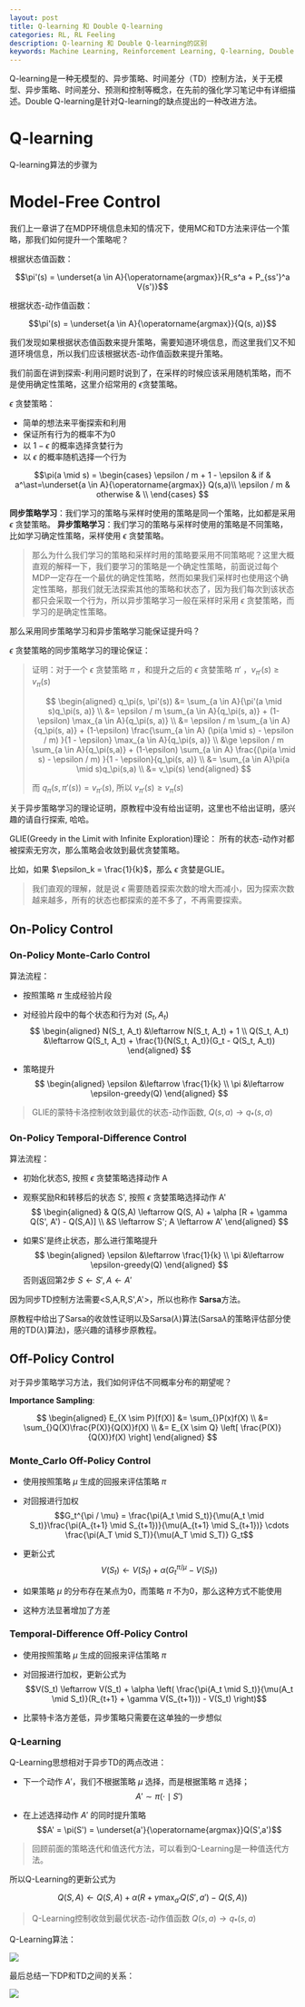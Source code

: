 ```yaml
---
layout: post    
title: Q-learning 和 Double Q-learning
categories: RL, RL Feeling    
description: Q-learning 和 Double Q-learning的区别
keywords: Machine Learning, Reinforcement Learning, Q-learning, Double Q-learning
---
```


Q-learning是一种无模型的、异步策略、时间差分（TD）控制方法，关于无模型、异步策略、时间差分、预测和控制等概念，在先前的强化学习笔记中有详细描述。Double Q-learning是针对Q-learning的缺点提出的一种改进方法。

# Q-learning

Q-learning算法的步骤为

# Model-Free Control

我们上一章讲了在MDP环境信息未知的情况下，使用MC和TD方法来评估一个策略，那我们如何提升一个策略呢？

根据状态值函数： 

$$\pi'(s) = \underset{a \in A}{\operatorname{argmax}}{R_s^a + P_{ss'}^a V(s')}$$

根据状态-动作值函数：

$$\pi'(s) = \underset{a \in A}{\operatorname{argmax}}{Q(s, a)}$$

我们发现如果根据状态值函数来提升策略，需要知道环境信息，而这里我们又不知道环境信息，所以我们应该根据状态-动作值函数来提升策略。

我们前面在讲到探索-利用问题时说到了，在采样的时候应该采用随机策略，而不是使用确定性策略，这里介绍常用的 $\epsilon$贪婪策略。

$\epsilon$ 贪婪策略：

- 简单的想法来平衡探索和利用
- 保证所有行为的概率不为0
- 以 $1 - \epsilon$ 的概率选择贪婪行为
- 以 $\epsilon$ 的概率随机选择一个行为

$$\pi(a \mid s) = 
\begin{cases}
\epsilon / m + 1 - \epsilon & if & a^\ast=\underset{a \in A}{\operatorname{argmax}} Q(s,a)\\
\epsilon / m & otherwise & \\
\end{cases}
$$

**同步策略学习**：我们学习的策略与采样时使用的策略是同一个策略，比如都是采用 $\epsilon$ 贪婪策略。
**异步策略学习**：我们学习的策略与采样时使用的策略是不同策略，比如学习确定性策略，采样使用 $\epsilon$ 贪婪策略。

>那么为什么我们学习的策略和采样时用的策略要采用不同策略呢？这里大概直观的解释一下，我们要学习的策略是一个确定性策略，前面说过每个MDP一定存在一个最优的确定性策略，然而如果我们采样时也使用这个确定性策略，那我们就无法探索其他的策略和状态了，因为我们每次到该状态都只会采取一个行为，所以异步策略学习一般在采样时采用 $\epsilon$ 贪婪策略，而学习的是确定性策略。

那么采用同步策略学习和异步策略学习能保证提升吗？

$\epsilon$ 贪婪策略的同步策略学习的理论保证：

>证明：对于一个 $\epsilon$ 贪婪策略 $\pi$ ，和提升之后的 $\epsilon$ 贪婪策略 $\pi'$ ，$v_{\pi'}(s) \ge v_\pi(s)$
>
>$$
>\begin{aligned}
>q_\pi(s, \pi'(s)) &= \sum_{a \in A}{\pi'(a \mid s)q_\pi(s, a)} \\
>&= \epsilon / m \sum_{a \in A}{q_\pi(s, a)} + (1-\epsilon) \max_{a \in A}{q_\pi(s, a)} \\
>&= \epsilon / m \sum_{a \in A}{q_\pi(s, a)} + (1-\epsilon) \frac{\sum_{a \in A} (\pi(a \mid s) - \epsilon / m) }{1 - \epsilon} \max_{a \in A}{q_\pi(s, a)} \\
>&\ge \epsilon / m \sum_{a \in A}{q_\pi(s,a)} + (1-\epsilon) \sum_{a \in A} \frac{(\pi(a \mid s) - \epsilon / m) }{1 - \epsilon}{q_\pi(s, a)} \\
>&= \sum_{a \in A}\pi(a \mid s)q_\pi(s,a) \\
>&= v_\pi(s)
>\end{aligned} 
>$$
>
>而 $q_\pi(s, \pi'(s)) = v_{\pi'}(s)$, 所以 $v_{\pi'}(s) \ge v_\pi(s)$

关于异步策略学习的理论证明，原教程中没有给出证明，这里也不给出证明，感兴趣的请自行探索, 哈哈。

GLIE(Greedy in the Limit with Infinite Exploration)理论： 所有的状态-动作对都被探索无穷次，那么策略会收敛到最优贪婪策略。

比如，如果 $\epsilon_k = \frac{1}{k}$，那么 $\epsilon$ 贪婪是GLIE。

>我们直观的理解，就是说 $\epsilon$ 需要随着探索次数的增大而减小，因为探索次数越来越多，所有的状态也都探索的差不多了，不再需要探索。

## On-Policy Control

### On-Policy Monte-Carlo Control

算法流程：

- 按照策略 $\pi$ 生成经验片段
- 对经验片段中的每个状态和行为对 $(S_t, A_t)$
$$
\begin{aligned}
N(S_t, A_t) &\leftarrow N(S_t, A_t) + 1 \\
Q(S_t, A_t) &\leftarrow Q(S_t, A_t) + \frac{1}{N(S_t, A_t)}(G_t - Q(S_t, A_t))
\end{aligned}
$$

- 策略提升
$$
\begin{aligned}
\epsilon &\leftarrow \frac{1}{k} \\
\pi &\leftarrow \epsilon-greedy(Q)
\end{aligned}
$$

>GLIE的蒙特卡洛控制收敛到最优的状态-动作函数, $Q(s, a) \rightarrow q_\ast(s,a)$

### On-Policy Temporal-Difference Control

算法流程：

- 初始化状态S, 按照 $\epsilon$ 贪婪策略选择动作 A
- 观察奖励R和转移后的状态 S', 按照 $\epsilon$ 贪婪策略选择动作 A'
$$
\begin{aligned}
& Q(S,A) \leftarrow Q(S, A) + \alpha [R + \gamma Q(S', A') - Q(S,A)] \\
&S \leftarrow S'; A \leftarrow A'
\end{aligned}
$$

- 如果S'是终止状态，那么进行策略提升
$$
\begin{aligned}
\epsilon &\leftarrow \frac{1}{k} \\
\pi &\leftarrow \epsilon-greedy(Q)
\end{aligned}
$$
否则返回第2步
$S \leftarrow S', A \leftarrow A'$

因为同步TD控制方法需要<S,A,R,S',A'>，所以也称作 **Sarsa**方法。

原教程中给出了Sarsa的收敛性证明以及Sarsa($\lambda$)算法(Sarsa$\lambda$的策略评估部分使用的TD($\lambda$)算法)，感兴趣的请移步原教程。

## Off-Policy Control

对于异步策略学习方法，我们如何评估不同概率分布的期望呢？

**Importance Sampling**:

$$
\begin{aligned}
E_{X \sim P}[f(X)] &= \sum_{}P(x)f(X) \\
&= \sum_{}Q(X)\frac{P(X)}{Q(X)}f(X) \\
&= E_{X \sim Q} \left[ \frac{P(X)}{Q(X)}f(X) \right]
\end{aligned}
$$

### Monte_Carlo Off-Policy Control

- 使用按照策略 $\mu$ 生成的回报来评估策略 $\pi$
- 对回报进行加权
$$G_t^{\pi / \mu} = \frac{\pi(A_t \mid S_t)}{\mu(A_t \mid S_t)}\frac{\pi(A_{t+1} \mid S_{t+1})}{\mu(A_{t+1} \mid S_{t+1})} \cdots \frac{\pi(A_T \mid S_T)}{\mu(A_T \mid S_T)} G_t$$

- 更新公式
$$V(S_t) \leftarrow V(S_t) + \alpha (G_t^{\pi / \mu} - V(S_t))$$

- 如果策略 $\mu$ 的分布存在某点为0，而策略 $\pi$ 不为0，那么这种方式不能使用

- 这种方法显著增加了方差

### Temporal-Difference Off-Policy Control

- 使用按照策略 $\mu$ 生成的回报来评估策略 $\pi$
- 对回报进行加权，更新公式为
$$V(S_t) \leftarrow V(S_t) + \alpha \left( \frac{\pi(A_t \mid S_t)}{\mu(A_t \mid S_t)}(R_{t+1} + \gamma V(S_{t+1})) - V(S_t) \right)$$

- 比蒙特卡洛方差低，异步策略只需要在这单独的一步想似

### Q-Learning

Q-Learning思想相对于异步TD的两点改进：

- 下一个动作 $A'$，我们不根据策略 $\mu$ 选择，而是根据策略 $\pi$ 选择；
$$A' \sim \pi(\cdot \mid S')$$

- 在上述选择动作 $A'$ 的同时提升策略
$$A' = \pi(S') = \underset{a'}{\operatorname{argmax}}Q(S',a')$$

>回顾前面的策略迭代和值迭代方法，可以看到Q-Learning是一种值迭代方法。

所以Q-Learning的更新公式为

$$Q(S,A) \leftarrow Q(S, A) + \alpha\left( R + \gamma \max_{a'}Q(S',a')-Q(S,A) \right)$$

>Q-Learning控制收敛到最优状态-动作值函数 $Q(s,a) \rightarrow q_\ast(s,a)$

Q-Learning算法：

![](https://github.com/feedliu/feedliu.github.io/blob/master/images/blog/Q-Learning.png?raw=true)

最后总结一下DP和TD之间的关系：

![](https://github.com/feedliu/feedliu.github.io/blob/master/images/blog/DP-TD.png?raw=true)
